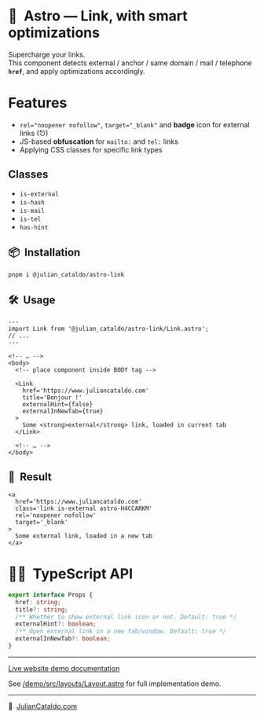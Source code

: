 # 🚀  Astro — Link, with smart optimizations

Supercharge your links.  
This component detects external / anchor / same domain / mail / telephone
**`href`**, and apply optimizations accordingly.

# Features

- `rel="noopener nofollow"`, `target="_blank"` and **badge** icon for external links (⎋)
- JS-based **obfuscation** for `mailto:` and `tel:` links
- Applying CSS classes for specific link types

## Classes

- `is-external`
- `is-hash`
- `is-mail`
- `is-tel`
- `has-hint`

## 📦  Installation

```sh
pnpm i @julian_cataldo/astro-link
```

## 🛠  Usage

```astro
---
import Link from '@julian_cataldo/astro-link/Link.astro';
// ...
---
```

```astro
<!-- … -->
<body>
  <!-- place component inside BODY tag -->

  <Link
    href='https://www.juliancataldo.com'
    title='Bonjour !'
    externalHint={false}
    externalInNewTab={true}
  >
    Some <strong>external</strong> link, loaded in current tab
  </Link>

  <!-- … -->
</body>
```

## 🎉  Result

```astro
<a
  href='https://www.juliancataldo.com'
  class='link is-external astro-H4CCARKM'
  rel='noopener nofollow'
  target='_blank'
>
  Some external link, loaded in a new tab
</a>
```

# 👨‍🏭  TypeScript API

```ts
export interface Props {
  href: string;
  title?: string;
  /** Whether to show external link icon or not. Default: true */
  externalHint?: boolean;
  /** Open external link in a new tab/window. Default: true */
  externalInNewTab?: boolean;
}
```

---

[Live website demo documentation](../../demo)

See [/demo/src/layouts/Layout.astro](../../demo/src/layouts/Layout.astro)
for full implementation demo.

---

🔗  [JulianCataldo.com](https://www.juliancataldo.com/)
